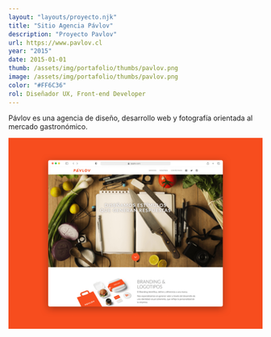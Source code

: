 ```yaml
---
layout: "layouts/proyecto.njk"
title: "Sitio Agencia Pávlov"
description: "Proyecto Pavlov"
url: https://www.pavlov.cl
year: "2015"
date: 2015-01-01
thumb: /assets/img/portafolio/thumbs/pavlov.png
image: /assets/img/portafolio/thumbs/pavlov.png
color: "#FF6C36"
rol: Diseñador UX, Front-end Developer
---
```


Pávlov es una agencia de diseño, desarrollo web y fotografía orientada al mercado gastronómico.


![Nuevo sitio agencia Pavlov.cl 2015](/assets/img/portafolio/pavlov.png)